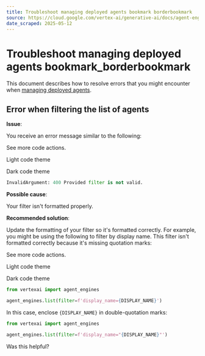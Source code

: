 ```yaml
---
title: Troubleshoot managing deployed agents bookmark borderbookmark
source: https://cloud.google.com/vertex-ai/generative-ai/docs/agent-engine/troubleshooting/manage
date_scraped: 2025-05-12
---
```


# Troubleshoot managing deployed agents bookmark\_borderbookmark 

This document describes how to resolve errors that you might encounter when
[managing deployed agents](https://cloud.google.com/vertex-ai/generative-ai/docs/agent-engine/manage/overview).

## Error when filtering the list of agents

**Issue**:

You receive an error message similar to the following:

See more code actions.

Light code theme

Dark code theme

```python
InvalidArgument: 400 Provided filter is not valid.

```

**Possible cause**:

Your filter isn't formatted properly.

**Recommended solution**:

Update the formatting of your filter so it's formatted correctly. For example,
you might be using the following to filter by display name. This filter isn't
formatted correctly because it's missing quotation marks:

See more code actions.

Light code theme

Dark code theme

```python
from vertexai import agent_engines

agent_engines.list(filter=f'display_name={DISPLAY_NAME}')

```

In this case, enclose `{DISPLAY_NAME}` in double-quotation marks:

```python
from vertexai import agent_engines

agent_engines.list(filter=f'display_name="{DISPLAY_NAME}"')

```

Was this helpful?